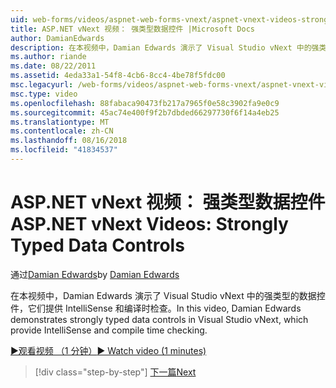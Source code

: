 ```yaml
---
uid: web-forms/videos/aspnet-web-forms-vnext/aspnet-vnext-videos-strongly-typed-data-controls
title: ASP.NET vNext 视频： 强类型数据控件 |Microsoft Docs
author: DamianEdwards
description: 在本视频中，Damian Edwards 演示了 Visual Studio vNext 中的强类型的数据控件，它们提供 IntelliSense 和编译时检查。
ms.author: riande
ms.date: 08/22/2011
ms.assetid: 4eda33a1-54f8-4cb6-8cc4-4be78f5fdc00
msc.legacyurl: /web-forms/videos/aspnet-web-forms-vnext/aspnet-vnext-videos-strongly-typed-data-controls
msc.type: video
ms.openlocfilehash: 88fabaca90473fb217a7965f0e58c3902fa9e0c9
ms.sourcegitcommit: 45ac74e400f9f2b7dbded66297730f6f14a4eb25
ms.translationtype: MT
ms.contentlocale: zh-CN
ms.lasthandoff: 08/16/2018
ms.locfileid: "41834537"
---
```

<a name="aspnet-vnext-videos-strongly-typed-data-controls"></a><span data-ttu-id="f643b-103">ASP.NET vNext 视频： 强类型数据控件</span><span class="sxs-lookup"><span data-stu-id="f643b-103">ASP.NET vNext Videos: Strongly Typed Data Controls</span></span>
====================
<span data-ttu-id="f643b-104">通过[Damian Edwards](https://github.com/DamianEdwards)</span><span class="sxs-lookup"><span data-stu-id="f643b-104">by [Damian Edwards](https://github.com/DamianEdwards)</span></span>

<span data-ttu-id="f643b-105">在本视频中，Damian Edwards 演示了 Visual Studio vNext 中的强类型的数据控件，它们提供 IntelliSense 和编译时检查。</span><span class="sxs-lookup"><span data-stu-id="f643b-105">In this video, Damian Edwards demonstrates strongly typed data controls in Visual Studio vNext, which provide IntelliSense and compile time checking.</span></span>

[<span data-ttu-id="f643b-106">&#9654;观看视频 （1 分钟）</span><span class="sxs-lookup"><span data-stu-id="f643b-106">&#9654; Watch video (1 minutes)</span></span>](https://channel9.msdn.com/Blogs/ASP-NET-Site-Videos/aspnet-vnext-videos-strongly-typed-data-controls)

> [!div class="step-by-step"]
> [<span data-ttu-id="f643b-107">下一篇</span><span class="sxs-lookup"><span data-stu-id="f643b-107">Next</span></span>](aspnet-vnext-videos-model-binding-part-1-selecting-data.md)
